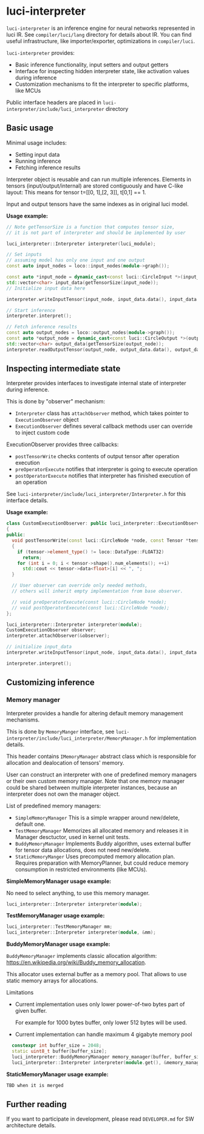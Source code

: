 # luci-interpreter

`luci-interpreter` is an inference engine for neural networks represented in luci IR.
See `compiler/luci/lang` directory for details about IR.
You can find useful infrastructure, like importer/exporter, optimizations in `compiler/luci`.

`luci-interpreter` provides:
- Basic inference functionality, input setters and output getters
- Interface for inspecting hidden interpreter state, like activation values during inference
- Customization mechanisms to fit the interpreter to specific platforms, like MCUs

Public interface headers are placed in `luci-interpreter/include/luci_interpreter` directory

## Basic usage

Minimal usage includes:
- Setting input data
- Running inference
- Fetching inference results

Interpreter object is reusable and can run multiple inferences.
Elements in tensors (input/output/internal) are stored contiguously and have C-like layout:
This means for tensor t=[[0, 1],[2, 3]], t[0,1] == 1.

Input and output tensors have the same indexes as in original luci model. 

**Usage example:**
``` c++
// Note getTensorSize is a function that computes tensor size,
// it is not part of interpreter and should be implemented by user 

luci_interpreter::Interpreter interpreter(luci_module);

// Set inputs
// assuming model has only one input and one output
const auto input_nodes = loco::input_nodes(module->graph());

const auto *input_node = dynamic_cast<const luci::CircleInput *>(input_nodes[0]);
std::vector<char> input_data(getTensorSize(input_node));
// Initialize input data here

interpreter.writeInputTensor(input_node, input_data.data(), input_data.size());

// Start inference
interpreter.interpret();

// Fetch inference results
const auto output_nodes = loco::output_nodes(module->graph());
const auto *output_node = dynamic_cast<const luci::CircleOutput *>(output_nodes[0]);
std::vector<char> output_data(getTensorSize(output_node));
interpreter.readOutputTensor(output_node, output_data.data(), output_data.size());
```

## Inspecting intermediate state

Interpreter provides interfaces to investigate internal state of interpreter during inference.

This is done by "observer" mechanism:
- `Interpreter` class has `attachObserver` method, which takes pointer to `ExecutionObserver` object
- `ExecutionObserver` defines several callback methods user can override to inject custom code

ExecutionObserver provides three callbacks:
- `postTensorWrite` checks contents of output tensor after operation execution
- `preOperatorExecute` notifies that interpreter is going to execute operation
- `postOperatorExecute` notifies that interpreter has finished execution of an operation

See `luci-interpreter/include/luci_interpreter/Interpreter.h` for this interface details.

**Usage example:**
``` c++
class CustomExecutionObserver: public luci_interpreter::ExecutionObserver
{
public:
  void postTensorWrite(const luci::CircleNode *node, const Tensor *tensor) override
  {
    if (tensor->element_type() != loco::DataType::FLOAT32)
      return;
    for (int i = 0; i < tensor->shape().num_elements(); ++i)
      std::cout << tensor->data<float>[i] << ", ";
  }

  // User observer can override only needed methods,
  // others will inherit empty implementation from base observer.

  // void preOperatorExecute(const luci::CircleNode *node);
  // void postOperatorExecute(const luci::CircleNode *node);
};

luci_interpreter::Interpreter interpreter(module);
CustomExecutionObserver observer;
interpreter.attachObserver(&observer);

// initialize input_data
interpreter.writeInputTensor(input_node, input_data.data(), input_data.size());

interpreter.interpret();
```

## Customizing inference

### Memory manager

Interpreter provides a handle for altering default memory management mechanisms.

This is done by `MemoryManger` interface, see `luci-interpreter/include/luci_interpreter/MemoryManager.h` for implementation details.

This header contains `IMemoryManager` abstract class which is responsible for allocation and dealocation of tensors' memory.

User can construct an interpreter with one of predefined memory managers or their own custom memory manager.
Note that one memory manager could be shared between multiple interpreter instances, because an interpreter does not own the manager object. 

List of predefined memory managers:
- `SimpleMemoryManager` This is a simple wrapper around new/delete, default one.
- `TestMemoryManager` Memorizes all allocated memory and releases it in Manager desctuctor, used in kernel unit tests.
- `BuddyMemoryManager` Implements Buddy algorithm, uses external buffer for tensor data allocations, does not need new/delete.
- `StaticMemoryManger` Uses precomputed memory allocation plan. Requires preparation with MemoryPlanner, but could reduce memory consumption in restricted environments (like MCUs).

**SimpleMemoryManager usage example:**

No need to select anything, to use this memory manager.
``` c++
luci_interpreter::Interpreter interpreter(module);
```

**TestMemoryManager usage example:**

``` c++
luci_interpreter::TestMemoryManager mm;
luci_interpreter::Interpreter interpreter(module, &mm);
```

**BuddyMemoryManager usage example:**

`BuddyMemoryManager` implements classic allocation algorithm: https://en.wikipedia.org/wiki/Buddy_memory_allocation.

This allocator uses external buffer as a memory pool. That allows to use static memory arrays for allocations.

Limitations
- Current implementation uses only lower power-of-two bytes part of given buffer.

  For example for 1000 bytes buffer, only lower 512 bytes will be used.
- Current implementation can handle maximum 4 gigabyte memory pool

``` c++
  constexpr int buffer_size = 2048;
  static uint8_t buffer[buffer_size];
  luci_interpreter::BuddyMemoryManager memory_manager(buffer, buffer_size);
  luci_interpreter::Interpreter interpreter(module.get(), &memory_manager);
```

**StaticMemoryManager usage example:**
``` c++
TBD when it is merged
```

## Further reading

If you want to participate in development, please read `DEVELOPER.md` for SW architecture details.
